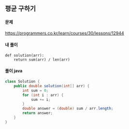 ## 평균 구하기

#### 문제
https://programmers.co.kr/learn/courses/30/lessons/12944

#### 내 풀이
``` python3
def solution(arr):
    return sum(arr) / len(arr)
```

#### 풀이 java
``` java
class Solution {
    public double solution(int[] arr) {
        int sum = 0;
        for (int i : arr) {
            sum += i;
        }
        double answer = (double) sum / arr.length;
        return answer;
    }
}
```
